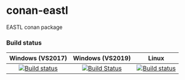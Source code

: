 # conan-eastl

EASTL conan package

### Build status

|Windows (VS2017)|Windows (VS2019)|Linux|
|:-------:|:------:|:------:|
|[![Build status](https://ci.appveyor.com/api/projects/status/a1sx93qax5nmdudn?svg=true)](https://ci.appveyor.com/project/MrJaqbq/conan-eastl)|[![Build Status](https://dev.azure.com/bentoo/conan-libraries%20CI/_apis/build/status/conan-eastl%20CI?branchName=master)](https://dev.azure.com/bentoo/conan-libraries%20CI/_build/latest?definitionId=2&branchName=master)|[![Build status](https://travis-ci.org/BentouDev/conan-eastl.svg?branch=master)](https://travis-ci.org/BentouDev/conan-eastl)|
